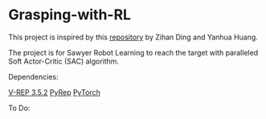 # Grasping-with-RL

This project is inspired by this [repository](https://github.com/deep-reinforcement-learning-book/Chapter16-Robot-Learning-in-Simulation) by Zihan Ding and Yanhua Huang.

The project is for Sawyer Robot Learning to reach the target with paralleled Soft Actor-Critic (SAC) algorithm.

Dependencies:

[V-REP 3.5.2](https://www.coppeliarobotics.com/previousVersions)
[PyRep](https://github.com/deep-reinforcement-learning-book/PyRep)
[PyTorch](https://pytorch.org/)

To Do: 
